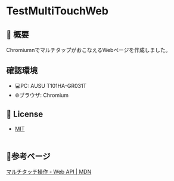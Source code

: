 # TestMultiTouchWeb
## :green_book: 概要
ChromiumnでマルチタップがおこなえるWebページを作成しました。

## 確認環境
- :computer:PC: AUSU T101HA-GR031T
- :globe_with_meridians:ブラウザ: Chromium

## 🎫 License
- [MIT](https://raw.githubusercontent.com/aocattleya/Ramen-Timer/master/LICENSE)  
　

## :bookmark:参考ページ
[マルチタッチ操作 - Web API | MDN](https://developer.mozilla.org/ja/docs/Web/API/Pointer_events/Multi-touch_interaction)
